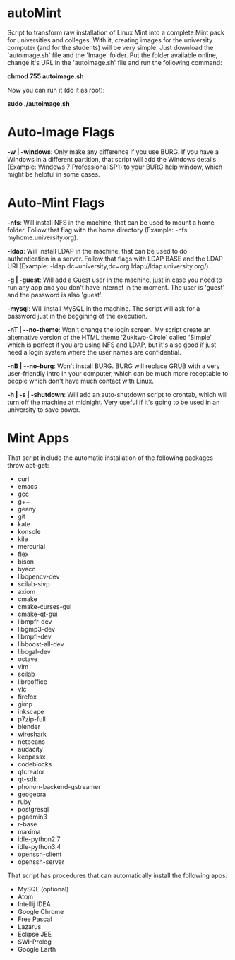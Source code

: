# autoMint
Script to transform raw installation of Linux Mint into a complete Mint pack for universities and colleges. With it, creating images for the university computer (and for the students) will be very simple. Just download the 'autoimage.sh' file and the 'Image' folder. Put the folder available online, change it's URL in the 'autoimage.sh' file and run the following command:

  **chmod 755 autoimage.sh**

Now you can run it (do it as root):

  **sudo ./autoimage.sh**

# Auto-Image Flags

  **-w | -windows**: Only make any difference if you use BURG. If you have a Windows in a different partition, that script will add the Windows details (Example: Windows 7 Professional SP1) to your BURG help window, which might be helpful in some cases.

# Auto-Mint Flags

  **-nfs**: Will install NFS in the machine, that can be used to mount a home folder. Follow that flag with the home directory (Example: -nfs myhome.university.org).
    
  **-ldap**: Will install LDAP in the machine, that can be used to do authentication in a server. Follow that flags with LDAP BASE and the LDAP URI (Example: -ldap dc=university,dc=org ldap://ldap.university.org/).
    
  **-g | -guest**: Will add a Guest user in the machine, just in case you need to run any app and you don't have internet in the moment. The user is 'guest' and the password is also 'guest'.
    
  **-mysql**: Will install MySQL in the machine. The script will ask for a password just in the beggining of the execution.
    
  **-nT | --no-theme**: Won't change the login screen. My script create an alternative version of the HTML theme 'Zukitwo-Circle' called 'Simple' which is perfect if you are using NFS and LDAP, but it's also good if just need a login system where the user names are confidential.
    
  **-nB | --no-burg**: Won't install BURG. BURG will replace GRUB with a very user-friendly intro in your computer, which can be much more receptable to people which don't have much contact with Linux.
    
  **-h | -s | -shutdown**: Will add an auto-shutdown script to crontab, which will turn off the machine at midnight. Very useful if it's going to be used in an university to save power.

# Mint Apps
That script include the automatic installation of the following packages throw apt-get:
* curl
* emacs
* gcc
* g++
* geany
* git
* kate
* konsole
* kile
* mercurial
* flex
* bison
* byacc
* libopencv-dev
* scilab-sivp
* axiom
* cmake
* cmake-curses-gui
* cmake-qt-gui
* libmpfr-dev
* libgmp3-dev
* libmpfi-dev
* libboost-all-dev
* libcgal-dev
* octave
* vim
* scilab
* libreoffice
* vlc
* firefox
* gimp
* inkscape
* p7zip-full
* blender
* wireshark
* netbeans
* audacity
* keepassx
* codeblocks
* qtcreator
* qt-sdk
* phonon-backend-gstreamer
* geogebra
* ruby
* postgresql
* pgadmin3
* r-base
* maxima
* idle-python2.7
* idle-python3.4
* openssh-client
* openssh-server

That script has procedures that can automatically install the following apps:
* MySQL (optional)
* Atom
* Intellij IDEA
* Google Chrome
* Free Pascal
* Lazarus
* Eclipse JEE
* SWI-Prolog
* Google Earth
